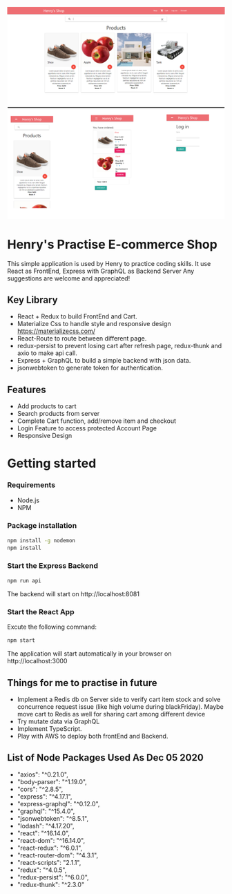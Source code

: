 ![Screenshot](doc/image/docImage.png)
# Henry's Practise E-commerce Shop
This simple application is used by Henry to practice coding skills. 
It use React as FrontEnd, Express with GraphQL as Backend Server
Any suggestions are welcome and appreciated!

## Key Library
* React + Redux to build FrontEnd and Cart.
* Materialize Css to handle style and responsive design https://materializecss.com/
* React-Route to route between different page.
* redux-persist to prevent losing cart after refresh page, redux-thunk and axio to make api call. 
* Express + GraphQL to build a simple backend with json data.
* jsonwebtoken to generate token for authentication.

## Features
* Add products to cart
* Search products from server
* Complete Cart function, add/remove item and checkout
* Login Feature to access protected Account Page
* Responsive Design

# Getting started
### Requirements

* Node.js
* NPM

### Package installation
```bash
npm install -g nodemon
npm install
```

### Start the Express Backend
```bash
npm run api
```
The backend will start on http://localhost:8081

### Start the React App
 Excute the following command: 
```bash
npm start
```
The application will start automatically in your browser on http://localhost:3000

## Things for me to practise in future
* Implement a Redis db on Server side to verify cart item stock and solve concurrence request issue (like high volume during blackFriday). Maybe move cart to Redis as well for sharing cart among different device
* Try mutate data via GraphQL
* Implement TypeScript.
* Play with AWS to deploy both frontEnd and Backend.


## List of Node Packages Used As Dec 05 2020
* "axios": "^0.21.0",
* "body-parser": "^1.19.0",
* "cors": "^2.8.5",
* "express": "^4.17.1",
* "express-graphql": "^0.12.0",
* "graphql": "^15.4.0",
* "jsonwebtoken": "^8.5.1",
* "lodash": "^4.17.20",
* "react": "^16.14.0",
* "react-dom": "^16.14.0",
* "react-redux": "^6.0.1",
* "react-router-dom": "^4.3.1",
* "react-scripts": "2.1.1",
* "redux": "^4.0.5",
* "redux-persist": "^6.0.0",
* "redux-thunk": "^2.3.0"

